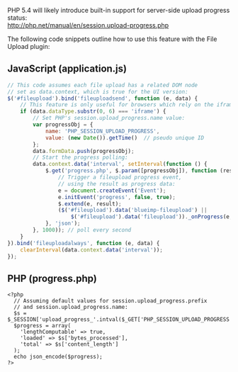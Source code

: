 PHP 5.4 will likely introduce built-in support for server-side upload progress status:  
http://php.net/manual/en/session.upload-progress.php

The following code snippets outline how to use this feature with the File Upload plugin:

## JavaScript (application.js)

```js
// This code assumes each file upload has a related DOM node
// set as data.context, which is true for the UI version:
$('#fileupload').bind('fileuploadsend', function (e, data) {
    // This feature is only useful for browsers which rely on the iframe transport:
    if (data.dataType.substr(0, 6) === 'iframe') {
        // Set PHP's session.upload_progress.name value:
        var progressObj = {
            name: 'PHP_SESSION_UPLOAD_PROGRESS',
            value: (new Date()).getTime()  // pseudo unique ID
        };
        data.formData.push(progressObj);
        // Start the progress polling:
        data.context.data('interval', setInterval(function () {
            $.get('progress.php', $.param([progressObj]), function (result) {
                // Trigger a fileupload progress event,
                // using the result as progress data:
                e = document.createEvent('Event');
                e.initEvent('progress', false, true);
                $.extend(e, result);
                ($('#fileupload').data('blueimp-fileupload') ||
                    $('#fileupload').data('fileupload'))._onProgress(e, data);
            }, 'json');
        }, 1000)); // poll every second
    }
}).bind('fileuploadalways', function (e, data) {
    clearInterval(data.context.data('interval'));
});
```

## PHP (progress.php)

```
<?php
  // Assuming default values for session.upload_progress.prefix
  // and session.upload_progress.name:
  $s = $_SESSION['upload_progress_'.intval($_GET['PHP_SESSION_UPLOAD_PROGRESS'])];
  $progress = array(
    'lengthComputable' => true,
    'loaded' => $s['bytes_processed'],
    'total' => $s['content_length']
  );
  echo json_encode($progress);
?>
```